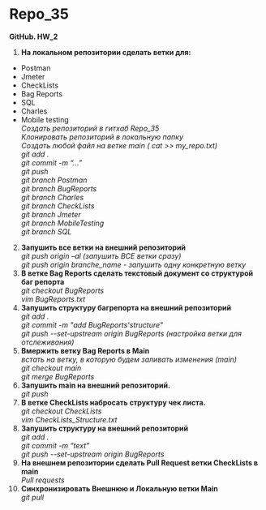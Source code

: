 # Repo_35 
**GitHub. HW_2** 
1. **На локальном репозитории сделать ветки для:**
- Postman 
- Jmeter 
- CheckLists 
- Bag Reports 
- SQL 
- Charles 
- Mobile testing \
  *Создать репозиторий в гитхаб Repo_35 \
  Клонировать репозиторий в локальную папку \
  Создать любой файл на ветке main ( cat >> my_repo.txt) \
  git add . \
  git commit -m “...” \
  git push \
  git branch Postman \
  git branch BugReports \
  git branch Charles \
  git branch CheckLists \
  git branch Jmeter \
  git branch MobileTesting \
  git branch SQL*
2. **Запушить все ветки на внешний репозиторий**\
  *git push origin –al (запушить ВСЕ ветки сразу)\
  git push origin branche_name - запушить одну конкретную ветку*
3. **В ветке Bag Reports сделать текстовый документ со структурой баг репорта**\
  *git checkout BugReports\
  vim BugReports.txt*
4. **Запушить структуру багрепорта на внешний репозиторий**\
  *git add .\
  git commit -m "add BugReports'structure"\
  git push --set-upstream origin BugReports  (настройка ветки для отслеживания)*
5. **Вмержить ветку Bag Reports в Main**\
*встать на ветку, в которую будем заливать изменения (main)\
  git checkout main\
  git merge BugReports*
6. **Запушить main на внешний репозиторий.**\
  *git push*
7. **В ветке CheckLists набросать структуру чек листа.**\
  *git checkout CheckLists\
  vim CheckLists_Structure.txt*
8. **Запушить структуру на внешний репозиторий**\
  *git add .\
  git commit -m “text”\
  git push --set-upstream origin BugReports*
9. **На внешнем репозитории сделать Pull Request ветки CheckLists в main**\
  *Pull requests*
10. **Синхронизировать Внешнюю и Локальную ветки Main**\
  *git pull*
